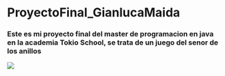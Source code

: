 # ProyectoFinal_GianlucaMaida

###  Este es mi proyecto final del master de programacion en java en la academia Tokio School, se trata de un juego del senor de los anillos 

![](https://encrypted-tbn0.gstatic.com/images?q=tbn:ANd9GcSdQPnrAsx6AkTm5qMgAS9mqgFvRIqVFkS_mQ&usqp=CAU)
